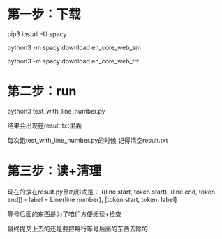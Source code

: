 # 第一步：下载

pip3 install -U spacy

python3 -m spacy download en_core_web_sm

python3 -m spacy download en_core_web_trf

# 第二步：run

python3 test_with_line_number.py

结果会出现在result.txt里面 

每次跑test_with_line_number.py的时候 记得清空result.txt



# 第三步：读+清理

现在的放在result.py里的形式是：
((line start, token start), (line end, token end)) - label = Line{line number}, [token start, token, label]

等号后面的东西是为了咱们方便阅读+检查

最终提交上去的还是要把每行等号后面的东西去除的